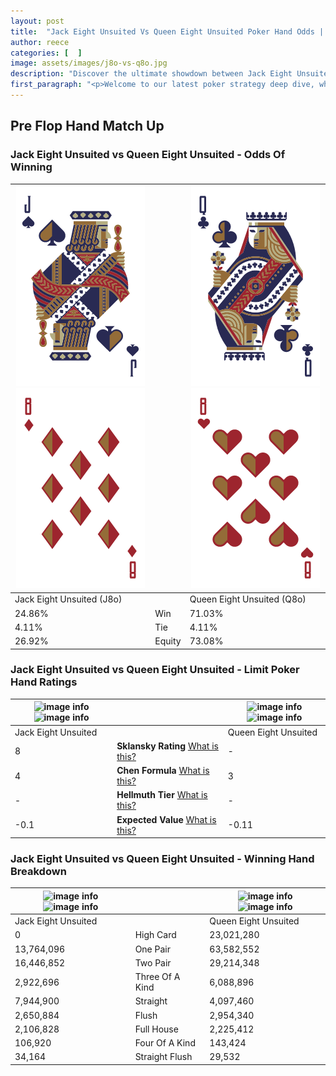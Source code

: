 ```yaml
---
layout: post
title:  "Jack Eight Unsuited Vs Queen Eight Unsuited Poker Hand Odds | Which Is The Better Hand In Poker? A Complete Guide"
author: reece
categories: [  ]
image: assets/images/j8o-vs-q8o.jpg
description: "Discover the ultimate showdown between Jack Eight Unsuited and Queen Eight Unsuited in poker! Uncover the odds, strategies, and scenarios where one hand triumphs over the other. Get ready to up your poker game with this thrilling analysis."
first_paragraph: "<p>Welcome to our latest poker strategy deep dive, where we're pitting two distinct hands against each other in a high-stakes showdown: Jack Eight Unsuited vs Queen Eight Unsuited.</p><p>In the dynamic world of poker, every decision counts, and knowing which hand holds the upper hand is key to your success at the table.</p><p>In this article, we'll dissect these two hands, explore the scenarios where one dominates the other, and equip you with the knowledge to make strategic choices that can tip the odds in your favor.</p><p>Get ready to unravel the intriguing dynamics of these poker hands and elevate your game to new heights.</p>"
---
```




[comment]: # (sp0)

## Pre Flop Hand Match Up

<div class="table hand-ratings" markdown="1"> 



### Jack Eight Unsuited vs Queen Eight Unsuited - Odds Of Winning


    
| ![image info](assets/images/hand1/j.png) ![image info](assets/images/hand1/8o.png) |  | ![image info](assets/images/hand2/q.png) ![image info](assets/images/hand2/8o.png) |
| -------- | -------- | -------- |
| Jack Eight Unsuited (J8o) |  | Queen Eight Unsuited (Q8o) |
| 24.86% | Win | 71.03% |
| 4.11% | Tie | 4.11% |
| 26.92% | Equity | 73.08% |




[comment]: # (sp1)



### Jack Eight Unsuited vs Queen Eight Unsuited - Limit Poker Hand Ratings


    
| ![image info](https://www.riverpairs.com/assets/images/hand1/j.png) ![image info](https://www.riverpairs.com/assets/images/hand1/8o.png) |  | ![image info](https://www.riverpairs.com/assets/images/hand2/q.png) ![image info](https://www.riverpairs.com/assets/images/hand2/8o.png) |
| -------- | -------- | -------- |
| Jack Eight Unsuited |  | Queen Eight Unsuited |
| 8 | **Sklansky Rating** [What is this?](/sklansky-rating-explained) | - |
| 4 | **Chen Formula** [What is this?](/chen-formula-explained) | 3 |
| - | **Hellmuth Tier** [What is this?](/Hellmuth-tier-explained) | - |
| -0.1 | **Expected Value** [What is this?](/expected-value-explained) | -0.11 |




[comment]: # (sp2)



### Jack Eight Unsuited vs Queen Eight Unsuited - Winning Hand Breakdown


    
| ![image info](https://www.riverpairs.com/assets/images/hand1/j.png) ![image info](https://www.riverpairs.com/assets/images/hand1/8o.png) |  | ![image info](https://www.riverpairs.com/assets/images/hand2/q.png) ![image info](https://www.riverpairs.com/assets/images/hand2/8o.png) |
| -------- | -------- | -------- |
| Jack Eight Unsuited |  | Queen Eight Unsuited |
| 0 | High Card | 23,021,280 |
| 13,764,096 | One Pair | 63,582,552 |
| 16,446,852 | Two Pair | 29,214,348 |
| 2,922,696 | Three Of A Kind | 6,088,896 |
| 7,944,900 | Straight | 4,097,460 |
| 2,650,884 | Flush | 2,954,340 |
| 2,106,828 | Full House | 2,225,412 |
| 106,920 | Four Of A Kind | 143,424 |
| 34,164 | Straight Flush | 29,532 |




[comment]: # (sp3)



</div>

[comment]: # (sp4)



[comment]: # (sp5)

